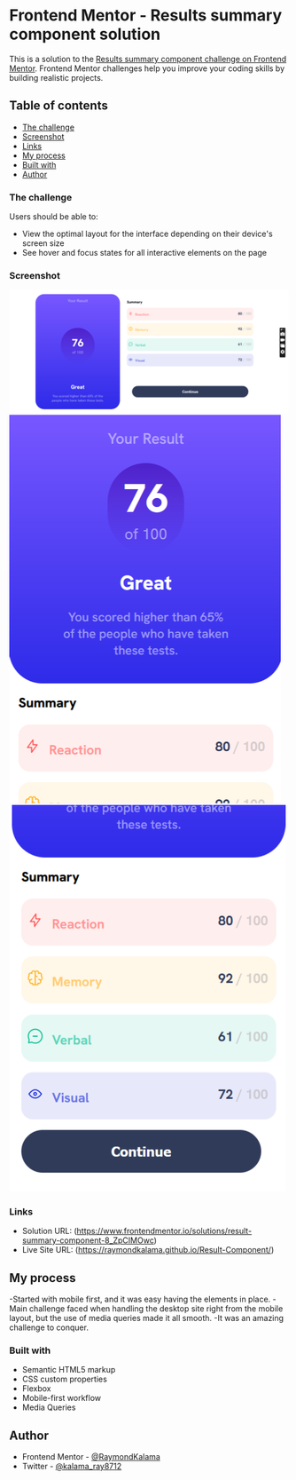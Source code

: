 # Frontend Mentor - Results summary component solution

This is a solution to the [Results summary component challenge on Frontend Mentor](https://www.frontendmentor.io/challenges/results-summary-component-CE_K6s0maV). Frontend Mentor challenges help you improve your coding skills by building realistic projects.

## Table of contents

- [The challenge](#the-challenge)
- [Screenshot](#screenshot)
- [Links](#links)
- [My process](#my-process)
- [Built with](#built-with)
- [Author](#author)

### The challenge

Users should be able to:

- View the optimal layout for the interface depending on their device's screen size
- See hover and focus states for all interactive elements on the page

### Screenshot

![](./MySolution/DesktopScreenShot.png)
![](./MySolution/MobileDesign1.png)
![](./MySolution/MobileDesign2.png)

### Links

- Solution URL: (https://www.frontendmentor.io/solutions/result-summary-component-8_ZpCIMOwc)
- Live Site URL: (https://raymondkalama.github.io/Result-Component/)

## My process

-Started with mobile first, and it was easy having the elements in place.
-Main challenge faced when handling the desktop site right from the mobile layout, but the use of media queries made it all smooth.
-It was an amazing challenge to conquer.

### Built with

- Semantic HTML5 markup
- CSS custom properties
- Flexbox
- Mobile-first workflow
- Media Queries

## Author

- Frontend Mentor - [@RaymondKalama](https://www.frontendmentor.io/profile/RaymondKalama)
- Twitter - [@kalama_ray8712](https://www.twitter.com/kalama_ray8712)
